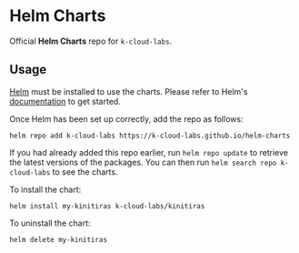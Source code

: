 # Helm Charts

Official **Helm Charts** repo for `k-cloud-labs`.

## Usage

[Helm](https://helm.sh) must be installed to use the charts.  Please refer to
Helm's [documentation](https://helm.sh/docs) to get started.

Once Helm has been set up correctly, add the repo as follows:

    helm repo add k-cloud-labs https://k-cloud-labs.github.io/helm-charts

If you had already added this repo earlier, run `helm repo update` to retrieve
the latest versions of the packages.  You can then run `helm search repo
k-cloud-labs` to see the charts.

To install the <chart-name> chart:

    helm install my-kinitiras k-cloud-labs/kinitiras

To uninstall the chart:

    helm delete my-kinitiras

